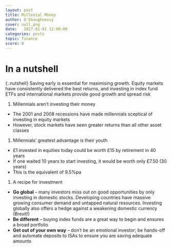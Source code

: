 ```yaml
---
layout: post
title: Millenial Money
author: O'Shaughnessy
cover: null.png
date:   2017-01-01 12:00:00
categories: posts
topic: finance
score: 8
---
```


# In a nutshell

{:.nutshell}
Saving early is essential for maximising growth. Equity markets have
consistently delivered the best returns, and investing in index fund
ETFs and international markets provide good growth and spread risk

1.  Millennials aren’t investing their money
-   The 2001 and 2008 recessions have made millennials sceptical of
    investing in equity markets
-   However, stock markets have seen greater returns than all other
    asset classes

1.  Millennials’ greatest advantage is their youth
-   £1 invested in equities today could be worth £15 by retirement in 40
    years
-   If one waited 10 years to start investing, it would be worth only
    £7.50 (30 years)
-   This is the equivalent of 9.5%pa

1.  A recipe for investment
-   **Go global** – many investors miss out on good opportunities by
    only investing in domestic stocks. Developing countries have massive
    growing consumer demand and untapped natural resources. Investing
    globally also offers a hedge against a weakening domestic currency
    (Brexit!)
-   **Be different** – buying index funds are a great way to begin and
    ensures a broad portfolio
-   **Get out of your own way** – don’t be an emotional investor; be
    hands-off and automate deposits to ISAs to ensure you are saving
    adequate amounts